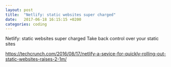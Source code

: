 ```yaml
---
layout: post
title:  "Netlify: static websites super charged"
date:   2017-06-18 16:15:15 +0200
categories: coding
---
```


Netlify: static websites super charged
Take back control over your static sites

https://techcrunch.com/2016/08/17/netlify-a-sevice-for-quickly-rolling-out-static-websites-raises-2-1m/